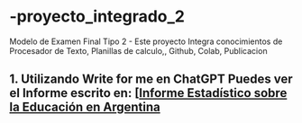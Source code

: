 # -proyecto_integrado_2
 Modelo de Examen Final Tipo 2 - Este proyecto Integra conocimientos de Procesador de Texto, Planillas de calculo,, Github, Colab, Publicacion

## 1. Utilizando Write for me en ChatGPT Puedes ver el Informe escrito en: [[Informe Estadístico sobre la Educación en Argentina](https://chatgpt.com/share/6738d245-c9f0-8013-ac09-362bb4dc6842)
